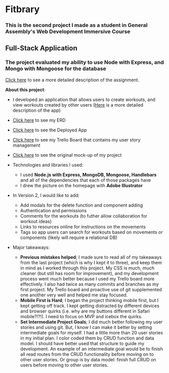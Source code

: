 # Fitbrary

### This is the second project I made as a student in General Assembly's Web Development Immersive Course

## Full-Stack Application

### The project evaluated my ability to use Node with Express, and Mongo with Mongoose for the database

[Click here](/Project_Guidelines_README.md) to see a more detailed description of the assignment.

**About this project**:
  - I developed an application that allows users to create workouts, and view workouts created by other users ([Here](https://fitbrary.herokuapp.com/about?) is a more detailed description of the app)
  - [Click here](https://github.com/jacksonmcgehee/wdi-second-project/blob/master/Fitbrary_ERD.pdf) to see my ERD
  - [Click here](https://fitbrary.herokuapp.com/) to see the Deployed App
  - [Click here](https://trello.com/b/Nrv3JwgO/fitbrary) to see my Trello Board that contains my user story management
  - [Click here](https://www.figma.com/file/dR33Iiy9i6t6NPAAYoD9VfCp/Fitbrary) to see the original mock-up of my project
  - Technologies and libraries I used:
    - I used **Node.js with Express, MongoDB, Mongoose, Handlebars** and all of the dependencies that each of those packages have
    - I drew the picture on the homepage with **Adobe Illustrator**
  - In Version 2, I would like to add:
    - Add modals for the delete function and component adding
    - Authentication and permissions
    - Comments for the workouts (to futher allow collaboration for workout ideas)
    - Links to resources online for instructions on the movements
    - Tags so app users can search for workouts based on movements or components (likely will require a relational DB)

  - Major takeaways:
    - **Previous mistakes helped**; I made sure to read all of my takeaways from the last project (which is why I kept it to three), and keep them in mind as I worked through this project. My CSS is much, much cleaner (but still has room for improvement), and my development process went much better because I used my Trello board more effectively. I also had twice as many commits and branches as my first project. My Trello board and proactive use of git supplemented one another very well and helped me stay focused. 
    - **Mobile First is Hard**; I began the project thinking mobile first, but I kept getting off track. I kept getting distracted by different devices and browser quirks (i.e. why are my buttons different in Safari mobile?!?!). I need to focus on MVP and icebox the quirks. 
    - **Set Intermediate Project Goals**; I did much better following my user stories and using git. But, I know I can make it better by setting intermediate goals for myself. I had a little more than 20 user stories in my initial plan. I color coded them by CRUD function and data model. I should have better used that structure to guide my development. An example of an intermediate goal would be to finish all read routes from the CRUD functionality before moving on to other user stories. Or group is by data model: finish full CRUD on users before moving to other user stories.
    
